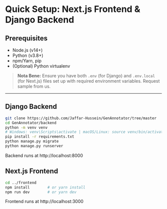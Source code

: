 # Quick Setup: Next.js Frontend & Django Backend

## Prerequisites
- Node.js (v14+)
- Python (v3.8+)
- npm/Yarn, pip
- (Optional) Python virtualenv

> **Nota Bene:** Ensure you have both `.env` (for Django) and `.env.local` (for Next.js) files set up with required environment variables. Request sample from us.

---

## Django Backend

```bash
git clone https://github.com/Jaffar-Hussein/GenAnnotator/tree/master
cd GenAnnotator/backend
python -m venv venv
# Windows: venv\Scripts\activate | macOS/Linux: source venv/bin/activate
pip install -r requirements.txt
python manage.py migrate
python manage.py runserver
```
Backend runs at http://localhost:8000

## Next.js Frontend

```bash
cd ../frontend
npm install        # or yarn install
npm run dev        # or yarn dev
```

Frontend runs at http://localhost:3000

